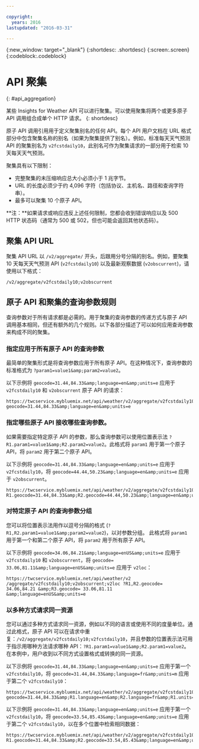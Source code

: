 ```yaml
---

copyright:
  years: 2016
lastupdated: "2016-03-31"

---
```


{:new_window: target="_blank"}
{:shortdesc: .shortdesc}
{:screen:.screen}
{:codeblock:.codeblock}

# API 聚集
{: #api_aggregation}

某些 Insights for Weather API 可以进行聚集。可以使用聚集将两个或更多原子 API 调用组合成单个 HTTP 请求。
{: shortdesc}

原子 API 调用引用用于定义聚集别名的任何 API。每个 API 用户文档在 URL 格式部分中包含聚集名称的别名（如果为聚集提供了别名）。例如，标准每天天气预测 API 的聚集别名为 `v2fcstdaily10`，此别名可作为聚集请求的一部分用于检索 10 天每天天气预测。

聚集具有以下限制：

* 完整聚集的未压缩响应总大小必须小于 1 兆字节。
* URL 的长度必须少于约 4,096 字符（包括协议、主机名、路径和查询字符串）。
* 最多可以聚集 10 个原子 API。

**注：**如果请求或响应违反上述任何限制，您都会收到错误响应以及 500 HTTP 状态码（通常为 500 或 502，但也可能会返回其他状态码）。

## 聚集 API URL
聚集 API URL 以 `/v2/aggregate/` 开头，后跟用分号分隔的别名。例如，要聚集 10 天每天天气预测 API (`v2fcstdaily10`) 以及最新观察数据 (`v2obscurrent`)，请使用以下格式：

```
/v2/aggregate/v2fcstdaily10;v2obscurrent
```

## 原子 API 和聚集的查询参数规则
查询参数对于所有请求都是必需的。用于聚集的查询参数的传递方式与原子 API 调用基本相同，但还有额外的几个规则。以下各部分描述了可以如何应用查询参数来构成不同的聚集。

### 指定应用于所有原子 API 的查询参数

最简单的聚集形式是将查询参数应用于所有原子 API。在这种情况下，查询参数的标准格式为 `?param1=value1&amp;param2=value2`。

以下示例将 `geocode=31.44,84.33&amp;language=en&amp;units=e` 应用于 `v2fcstdaily10` 和 `v2obscurrent` 原子 API 的请求：

```
https://twcservice.mybluemix.net/api/weather/v2/aggregate/v2fcstdaily10;v2obscurrent?geocode=31.44,84.33&amp;language=en&amp;units=e
```

### 指定哪些原子 API 接收哪些查询参数。

如果需要指定特定原子 API 的参数，那么查询参数可以使用位置表示法 `?R1.param1=value1&amp;R2.param2=value2`。此格式将 `param1` 用于第一个原子 API，将 `param2` 用于第二个原子 API。

以下示例将 `geocode=31.44,84.33&amp;language=en&amp;units=e` 应用于 `v2fcstdaily10`，将 `geocode=44.44,50.23&amp;language=en&amp;units=e` 应用于 `v2obscurrent`。

```
https://twcservice.mybluemix.net/api/weather/v2/aggregate/v2fcstdaily10;v2obscurrent?R1.geocode=31.44,84.33&amp;R2.geocode=44.44,50.23&amp;language=en&amp;units=e
```

### 对特定原子 API 的查询参数分组

您可以将位置表示法用作以逗号分隔的格式 (`?R1,R2.param1=value1&amp;param2=value2`)，以对参数分组。
此格式将 `param1` 用于第一个和第二个原子 API，将 `param2` 用于所有原子 API。

以下示例将 `geocode=34.06,84.21&amp;language=enUS&amp;units=e` 应用于 `v2fcstdaily10` 和 `v2obscurrent`，将 `geocode= 33.06,81.11&amp;language=enUS&amp;units=e` 应用于 `v2loc`：

```
https://twcservice.mybluemix.net/api/weather/v2 /aggregate/v2fcstdaily10;v2obscurrent;v2loc ?R1,R2.geocode= 34.06,84.21 &amp;R3.geocode= 33.06,81.11 &amp;language=enUS&amp;units=e
```

### 以多种方式请求同一资源

您可以通过多种方式请求同一资源，例如以不同的语言或使用不同的度量单位。通过此格式，原子 API 可以在请求中重复：`/v2/aggregate/v2fcstdaily10;v2fcstdaily10`，并且参数的位置表示法可用于指示用哪种方法请求哪种 API：`?R1.param1=value1&amp;R2.param1=value2`。在本例中，用户收到以不同方式设置格式或转换的同一资源。

以下示例将 `geocode=31.44,84.33&amp;language=en&amp;units=e` 应用于第一个 `v2fcstdaily10`，将 `geocode=31.44,84.33&amp;language=fr&amp;units=m` 应用于第二个 `v2fcstdaily10`：

```
https://twcservice.mybluemix.net/api/weather/v2/aggregate/v2fcstdaily10;v2fcstdaily10?geocode=31.44,84.33&amp;R1.language=en&amp;R2.language=fr&amp;R1.units=e&amp;R2.units=m
```

以下示例将 `geocode=31.44,84.33&amp;language=en&amp;units=e` 应用于第一个 `v2fcstdaily10`，将 `geocode=33.54,85.43&amp;language=en&amp;units=e` 应用于第二个 `v2fcstdaily10`，以在多个位置中检索相同数据：

```
https://twcservice.mybluemix.net/api/weather/v2/aggregate/v2fcstdaily10;v2fcstdaily10?R1.geocode=31.44,84.33&amp;R2.geocode=33.54,85.43&amp;language=en&amp;units=e
```




